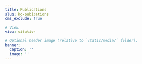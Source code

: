 ```yaml
---
title: Publications
slug: ko-pubications
cms_exclude: true

# View.
view: citation

# Optional header image (relative to `static/media/` folder).
banner:
  caption: ''
  image: ''
---
```

